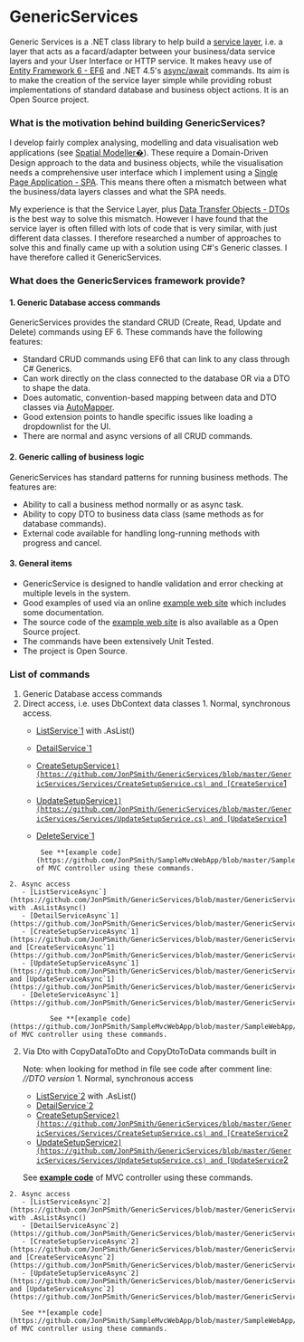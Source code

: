 GenericServices
===============

Generic Services is a .NET class library to help build a [service layer](http://martinfowler.com/eaaCatalog/serviceLayer.html), i.e. a layer that acts as a facard/adapter between your business/data service layers and your User Interface or HTTP service. It makes heavy use of [Entity Framework 6 - EF6](http://msdn.microsoft.com/en-us/data/ee712907)
and .NET 4.5's [async/await](http://msdn.microsoft.com/en-gb/library/hh191443.aspx) commands.
Its aim is to make the creation of the service layer simple while providing robust implementations of standard database and business object actions. It is an Open Source project.

### What is the motivation behind building GenericServices?
I develop fairly complex analysing, modelling and data visualisation web applications (see [Spatial Modeller�](http://selectiveanalytics.com/about-us/spatial-modeller/)). These require a Domain-Driven Design approach to the data and business objects, while the visualisation needs a comprehensive user interface which I implement using a [Single Page Application - SPA](http://en.wikipedia.org/wiki/Single-page_application). This means there often a mismatch between what the business/data layers classes and what the SPA needs.

My experience is that the Service Layer, plus [Data Transfer Objects - DTOs](http://msdn.microsoft.com/en-us/magazine/ee236638.aspx) is the best way to solve this mismatch. However I have found that the service layer is often filled with lots of code that is very similar, with just different data classes. I therefore researched a number of approaches to solve this and finally came up with a solution using C#'s Generic classes. I have therefore called it GenericServices.

### What does the GenericServices framework provide?

#### 1. Generic Database access commands

GenericServices provides the standard CRUD (Create, Read, Update and Delete) commands using EF 6. These commands have the following features:

- Standard CRUD commands using EF6 that can link to any class through C# Generics.
- Can work directly on the class connected to the database OR via a DTO to shape the data.
- Does automatic, convention-based mapping between data and DTO classes via [AutoMapper](https://github.com/AutoMapper/AutoMapper/wiki).
- Good extension points to handle specific issues like loading a dropdownlist for the UI.
- There are normal and async versions of all CRUD commands.

#### 2. Generic calling of business logic

GenericServices has standard patterns for running business methods. The features are:

- Ability to call a business method normally or as async task.
- Ability to copy DTO to business data class (same methods as for database commands).
- External code available for handling long-running methods with progress and cancel.

#### 3. General items

- GenericService is designed to handle validation and error checking at multiple levels in the system.
- Good examples of used via an online [example web site](http://samplemvcwebapp.com.temporary-domain.com/) which includes some documentation.
- The source code of the [example web site](https://github.com/JonPSmith/SampleMvcWebApp) is also available as a Open Source project.
- The commands have been extensively Unit Tested.
- The project is Open Source.

### List of commands

1. Generic Database access commands
  1. Direct access, i.e. uses DbContext data classes
    1. Normal, synchronous access.
       - [ListService`1](https://github.com/JonPSmith/GenericServices/blob/master/GenericServices/Services/ListService.cs) with .AsList()
       - [DetailService`1](https://github.com/JonPSmith/GenericServices/blob/master/GenericServices/Services/DetailService.cs)
       - [CreateSetupService`1](https://github.com/JonPSmith/GenericServices/blob/master/GenericServices/Services/CreateSetupService.cs) and [CreateService`1](https://github.com/JonPSmith/GenericServices/blob/master/GenericServices/Services/CreateService.cs)
       - [UpdateSetupService`1](https://github.com/JonPSmith/GenericServices/blob/master/GenericServices/Services/UpdateSetupService.cs) and [UpdateService`1](https://github.com/JonPSmith/GenericServices/blob/master/GenericServices/Services/UpdateService.cs)
       - [DeleteService`1](https://github.com/JonPSmith/GenericServices/blob/master/GenericServices/Services/DeleteService.cs)

              See **[example code](https://github.com/JonPSmith/SampleMvcWebApp/blob/master/SampleWebApp/Controllers/TagsController.cs)** of MVC controller using these commands.
    2. Async access
       - [ListServiceAsync`](https://github.com/JonPSmith/GenericServices/blob/master/GenericServices/Services/ListService.cs) with .AsListAsync()
       - [DetailServiceAsync`1](https://github.com/JonPSmith/GenericServices/blob/master/GenericServices/ServicesAsync/DetailServiceAsync.cs)
       - [CreateSetupServiceAsync`1](https://github.com/JonPSmith/GenericServices/blob/master/GenericServices/ServicesAsync/CreateSetupServiceAsync.cs) and [CreateServiceAsync`1](https://github.com/JonPSmith/GenericServices/blob/master/GenericServices/ServicesAsync/CreateServiceAsync.cs)
       - [UpdateSetupServiceAsync`1](https://github.com/JonPSmith/GenericServices/blob/master/GenericServices/ServicesAsync/UpdateSetupServiceAsync.cs) and [UpdateServiceAsync`1](https://github.com/JonPSmith/GenericServices/blob/master/GenericServices/ServicesAsync/UpdateServiceAsync.cs)
       - [DeleteServiceAsync`1](https://github.com/JonPSmith/GenericServices/blob/master/GenericServices/ServicesAsync/DeleteServiceAsync.cs)

              See **[example code](https://github.com/JonPSmith/SampleMvcWebApp/blob/master/SampleWebApp/Controllers/TagsAsyncController.cs)** of MVC controller using these commands.

  2. Via Dto with CopyDataToDto and CopyDtoToData commands built in

     Note: when looking for method in file see code after comment line: *//DTO version*
    1. Normal, synchronous access
       - [ListService`2](https://github.com/JonPSmith/GenericServices/blob/master/GenericServices/Services/ListService.cs) with .AsList()
       - [DetailService`2](https://github.com/JonPSmith/GenericServices/blob/master/GenericServices/Services/DetailService.cs)
       - [CreateSetupService`2](https://github.com/JonPSmith/GenericServices/blob/master/GenericServices/Services/CreateSetupService.cs) and [CreateService`2](https://github.com/JonPSmith/GenericServices/blob/master/GenericServices/Services/CreateService.cs)
       - [UpdateSetupService`2](https://github.com/JonPSmith/GenericServices/blob/master/GenericServices/Services/UpdateSetupService.cs) and [UpdateService`2](https://github.com/JonPSmith/GenericServices/blob/master/GenericServices/Services/UpdateService.cs)

       See **[example code](https://github.com/JonPSmith/SampleMvcWebApp/blob/master/SampleWebApp/Controllers/PostsController.cs)** of MVC controller using these commands.

    2. Async access
       - [ListServiceAsync`2](https://github.com/JonPSmith/GenericServices/blob/master/GenericServices/Services/ListService.cs) with .AsListAsync()
       - [DetailServiceAsync`2](https://github.com/JonPSmith/GenericServices/blob/master/GenericServices/ServicesAsync/DetailServiceAsync.cs)
       - [CreateSetupServiceAsync`2](https://github.com/JonPSmith/GenericServices/blob/master/GenericServices/ServicesAsync/CreateSetupServiceAsync.cs) and [CreateServiceAsync`2](https://github.com/JonPSmith/GenericServices/blob/master/GenericServices/ServicesAsync/CreateServiceAsync.cs)
       - [UpdateSetupServiceAsync`2](https://github.com/JonPSmith/GenericServices/blob/master/GenericServices/ServicesAsync/UpdateSetupServiceAsync.cs) and [UpdateServiceAsync`2](https://github.com/JonPSmith/GenericServices/blob/master/GenericServices/ServicesAsync/UpdateServiceAsync.cs)

       See **[example code](https://github.com/JonPSmith/SampleMvcWebApp/blob/master/SampleWebApp/Controllers/PostsAsyncController.cs)** of MVC controller using these commands.
